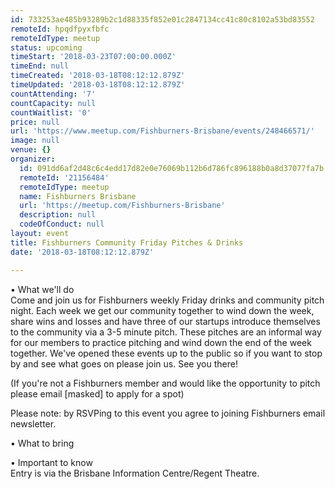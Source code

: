 ```yaml
---
id: 733253ae485b93289b2c1d88335f852e01c2847134cc41c80c8102a53bd83552
remoteId: hpqdfpyxfbfc
remoteIdType: meetup
status: upcoming
timeStart: '2018-03-23T07:00:00.000Z'
timeEnd: null
timeCreated: '2018-03-18T08:12:12.879Z'
timeUpdated: '2018-03-18T08:12:12.879Z'
countAttending: '7'
countCapacity: null
countWaitlist: '0'
price: null
url: 'https://www.meetup.com/Fishburners-Brisbane/events/248466571/'
image: null
venue: {}
organizer:
  id: 091dd6af2d48c6c4edd17d82e0e76069b112b6d786fc896188b0a8d37077fa7b
  remoteId: '21156484'
  remoteIdType: meetup
  name: Fishburners Brisbane
  url: 'https://meetup.com/Fishburners-Brisbane'
  description: null
  codeOfConduct: null
layout: event
title: Fishburners Community Friday Pitches & Drinks
date: '2018-03-18T08:12:12.879Z'

---
```

<p>• What we'll do<br/>Come and join us for Fishburners weekly Friday drinks and community pitch night. Each week we get our community together to wind down the week, share wins and losses and have three of our startups introduce themselves to the community via a 3-5 minute pitch. These pitches are an informal way for our members to practice pitching and wind down the end of the week together. We've opened these events up to the public so if you want to stop by and see what goes on please join us. See you there!</p> <p>(If you're not a Fishburners member and would like the opportunity to pitch please email [masked] to apply for a spot)</p> <p>Please note: by RSVPing to this event you agree to joining Fishburners email newsletter.</p> <p>• What to bring</p> <p>• Important to know<br/>Entry is via the Brisbane Information Centre/Regent Theatre.</p>
